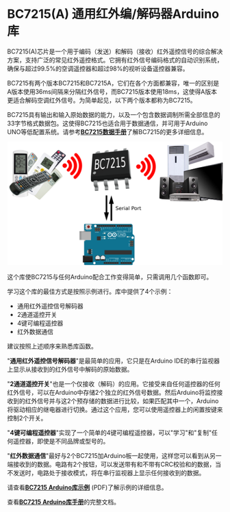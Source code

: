 # BC7215(A) 通用红外编/解码器Arduino库

BC7215(A)芯片是一个用于编码（发送）和解码（接收）红外遥控信号的综合解决方案，支持广泛的常见红外遥控格式。它拥有红外信号编码格式的自动识别系统，确保与超过99.5%的空调遥控器和超过98%的视听设备遥控器兼容。

BC7215有两个版本BC7215和BC7215A，它们在各个方面都兼容，唯一的区别是A版本使用36ms间隔来分隔红外信号，而BC7215版本使用18ms，这使得A版本更适合解码空调红外信号。为简单起见，以下两个版本都称为BC7215。

BC7215具有输出和输入原始数据的能力，以及一个包含数据调制所需全部信息的33字节格式数据包。这使得BC7215也适合用于数据通信，并可用于Arduino UNO等低配置系统。请参考[**BC7215数据手册**](./bc7215.pdf)了解BC7215的更多详细信息。

![BC7215配合Arduino使用](../img/bc7215_app_arduino.png)

这个库使BC7215与任何Arduino配合工作变得简单，只需调用几个函数即可。

学习这个库的最佳方式是按照示例进行。库中提供了4个示例：

- 通用红外遥控信号解码器
- 2通道遥控开关
- 4键可编程遥控器
- 红外数据通信

建议按照上述顺序来熟悉库函数。

"**通用红外遥控信号解码器**"是最简单的应用，它只是在Arduino IDE的串行监视器上显示从接收到的红外信号中解码的原始数据。

"**2通道遥控开关**"也是一个仅接收（解码）的应用。它接受来自任何遥控器的任何红外信号，可以在Arduino中存储2个独立的红外信号数据。然后Arduino将监控接收到的红外信号并与这2个预存储的数据进行比较，如果匹配其中一个，Arduino将驱动相应的继电器进行切换。通过这个应用，您可以使用遥控器上的闲置按键来控制2个开关。

"**4键可编程遥控器**"实现了一个简单的4键可编程遥控器，可以"学习"和"复制"任何遥控器，即使是不同品牌或型号的。

"**红外数据通信**"最好与2个BC7215加Arduino板一起使用，这样您可以看到从另一端接收到的数据。电路有2个按钮，可以发送带有和不带有CRC校验和的数据，当不发送时，电路处于接收模式，将在串行监视器上显示任何接收到的数据。

请查看[**BC7215 Arduino库示例**](./bc7215_arduino_examples_cn.pdf)  (PDF)了解示例的详细信息。

查看[**BC7215 Arduino库手册**](./bc7215_arduino_lib_cn.pdf)的完整文档。